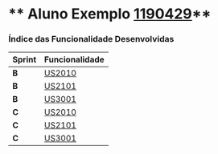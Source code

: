 ** Aluno Exemplo [1190429](./)** 
===============================


### Índice das Funcionalidade Desenvolvidas ###


| Sprint | Funcionalidade     |
|--------|--------------------|
| **B**  | [US2010](/docs/US2010) |
| **B**  | [US2101](/docs/US2101) |
| **B**  | [US3001](/docs/US3001) |
| **C**  | [US2010](/docs/US1006) |
| **C**  | [US2101](/docs/US3022) |
| **C**  | [US3001](/docs/US4002) |
